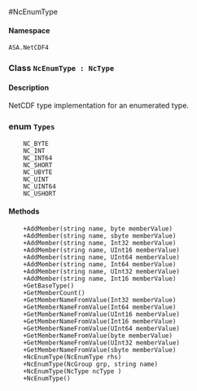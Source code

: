 #NcEnumType

#### Namespace
`ASA.NetCDF4`

### Class `NcEnumType : NcType`

#### Description
NetCDF type implementation for an enumerated type.

### enum `Types`
        NC_BYTE
        NC_INT
        NC_INT64
        NC_SHORT
        NC_UBYTE
        NC_UINT
        NC_UINT64
        NC_USHORT

#### Methods
        +AddMember(string name, byte memberValue)
        +AddMember(string name, sbyte memberValue)
        +AddMember(string name, Int32 memberValue)
        +AddMember(string name, UInt16 memberValue)
        +AddMember(string name, UInt64 memberValue)
        +AddMember(string name, Int64 memberValue)
        +AddMember(string name, UInt32 memberValue)
        +AddMember(string name, Int16 memberValue)
        +GetBaseType()
        +GetMemberCount()
        +GetMemberNameFromValue(Int32 memberValue)
        +GetMemberNameFromValue(Int64 memberValue)
        +GetMemberNameFromValue(UInt16 memberValue)
        +GetMemberNameFromValue(Int16 memberValue)
        +GetMemberNameFromValue(UInt64 memberValue)
        +GetMemberNameFromValue(byte memberValue)
        +GetMemberNameFromValue(UInt32 memberValue)
        +GetMemberNameFromValue(sbyte memberValue)
        +NcEnumType(NcEnumType rhs)
        +NcEnumType(NcGroup grp, string name)
        +NcEnumType(NcType ncType )
        +NcEnumType()

